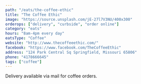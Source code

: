 ```yaml
---
path: "/eats/the-coffee-ethic"
title: "The Coffee Ethic"
image: "https://source.unsplash.com/jE-27l7V3NU/400x300"
orderops: ["delivery", "curbside", "order online"]
category: "eats"
hours: "8am-4pm every day"
eatsType: "Coffee"
website: "http://www.thecoffeeethic.com/"
facebook: "https://www.facebook.com/TheCoffeeEthic"
address: "124 Park Central Sq Springfield, Missouri 65806"
phone: "4178666645"
tags: ["coffee"]
---
```


Delivery available via mail for coffee orders.
